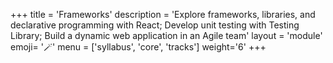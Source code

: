 +++
title = 'Frameworks'
description = 'Explore frameworks, libraries, and declarative programming with React; Develop unit testing with Testing Library; Build a dynamic web application in an Agile team'
layout = 'module'
emoji= '🪄'
menu = ['syllabus', 'core', 'tracks']
weight='6'
+++
